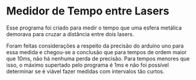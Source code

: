 Medidor de Tempo entre Lasers
========================================================

Esse programa foi criado para medir o tempo que uma esfera metálica demorava para 
cruzar a distância entre dois lasers.

Foram feitas considerações a respeito da precisão do arduino uno para essa medida e chegou-se
a conclusão que para tempos de ordem maior que 10ms, não há nenhuma perda de precisão. Para tempos
menores que isso, o máximo supertado pelo programa é 1ms e não foi possível determinar se é viável
fazer medidas com intervalos tão curtos.
